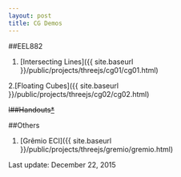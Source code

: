 ```yaml
---
layout: post
title: CG Demos
---
```


##EEL882

1. [Intersecting Lines]({{ site.baseurl }}/public/projects/threejs/cg01/cg01.html)

2.[Floating Cubes]({{ site.baseurl }}/public/projects/threejs/cg02/cg02.html)

<del>l##Handouts[*](http://www.cs.umd.edu/class/fall2013/cmsc427/Handouts/cmsc427-fall13-handouts.pdf)</del>

##Others

1. [Grêmio ECI]({{ site.baseurl }}/public/projects/threejs/gremio/gremio.html)

Last update: December 22, 2015

